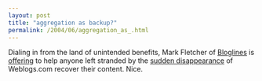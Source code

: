 ```yaml
---
layout: post
title: "aggregation as backup?"
permalink: /2004/06/aggregation_as_.html
---
```


<p>Dialing in from the land of unintended benefits, Mark Fletcher of <a href="http://www.bloglines.com/">Bloglines</a> is <a href="http://www.wingedpig.com/archives/000156.html">offering</a> to help anyone left stranded by the <a href="http://allied.blogspot.com/2004_06_13_allied_archive.html#108726528857935905">sudden disappearance</a> of Weblogs.com recover their content.  Nice.</p>


